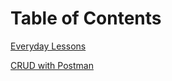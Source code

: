 # Table of Contents

[Everyday Lessons](./everyday-lessons.md)

[CRUD with Postman](./learning-postman-index.md)
